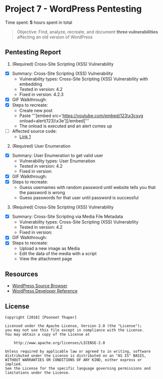 # Project 7 - WordPress Pentesting

Time spent: **5** hours spent in total

> Objective: Find, analyze, recreate, and document **three vulnerabilities** affecting an old version of WordPress

## Pentesting Report

1. (Required) Cross-Site Scripting (XSS) Vulnerability
  - [x] Summary: Cross-Site Scripting (XSS) Vulnerability
    - Vulnerability types: Cross-Site Scripting (XSS) Vulnerability with embedding
    - Tested in version: 4.2
    - Fixed in version: 4.2.3
  - [x] GIF Walkthrough:
  - [x] Steps to recreate:
    - Create new post
    - Paste '''[embed src='https://youtube.com/embed/123\x3csvg onload=alert(123)\x3e'][/embed]'''
    - The onload is executed and an alert comes up
  - [ ] Affected source code:
    - [Link 1](https://core.trac.wordpress.org/browser/tags/version/src/source_file.php)
2. (Required) User Enumeration
  - [x] Summary: User Enumeration to get valid user
    - Vulnerability types: User Enumeration
    - Tested in version: 4.2
    - Fixed in version:
  - [x] GIF Walkthrough:
  - [x] Steps to recreate:
    - Guess usernames with random password until website tells you that the password is wrong
    - Guess passwords for that user until password is successful

3. (Required) Cross-Site Scripting (XSS) Vulnerability
  - [x] Summary: Cross-Site Scripting via Media File Metadata
    - Vulnerability types: Cross-Site Scripting (XSS) Vulnerability
    - Tested in version: 4.2
    - Fixed in version:
  - [x] GIF Walkthrough:
  - [x] Steps to recreate:
    - Upload a new image as Media
    - Edit the data of the media with a script
    - View the attachment page

## Resources

- [WordPress Source Browser](https://core.trac.wordpress.org/browser/)
- [WordPress Developer Reference](https://developer.wordpress.org/reference/)

## License

    Copyright [2018] [Pooneet Thaper]

    Licensed under the Apache License, Version 2.0 (the "License");
    you may not use this file except in compliance with the License.
    You may obtain a copy of the License at

        http://www.apache.org/licenses/LICENSE-2.0

    Unless required by applicable law or agreed to in writing, software
    distributed under the License is distributed on an "AS IS" BASIS,
    WITHOUT WARRANTIES OR CONDITIONS OF ANY KIND, either express or implied.
    See the License for the specific language governing permissions and
    limitations under the License.
